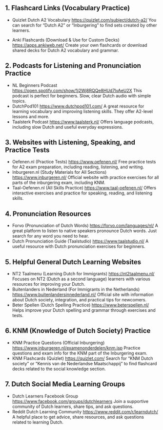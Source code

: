 ## 1. Flashcard Links (Vocabulary Practice)
- Quizlet Dutch A2 Vocabulary
https://quizlet.com/subject/dutch-a2/
You can search for “Dutch A2” or “Inburgering” to find sets created by other learners.

- Anki Flashcards (Download & Use for Custom Decks)
https://apps.ankiweb.net/
Create your own flashcards or download shared decks for Dutch A2 vocabulary and grammar.


## 2. Podcasts for Listening and Pronunciation Practice
- NL Beginners Podcast
https://open.spotify.com/show/1j2Wj8RQQe8HUd7lvAeU2X
This podcast is perfect for beginners. Slow, clear Dutch audio with simple topics.
- DutchPod101
https://www.dutchpod101.com/
A great resource for learning vocabulary and improving listening skills. They offer A2-level lessons and more.
- Taalsterk Podcast
https://www.taalsterk.nl/
Offers language podcasts, including slow Dutch and useful everyday expressions.

## 3. Websites with Listening, Speaking, and Practice Tests
- Oefenen.nl (Practice Tests)
https://www.oefenen.nl/
Free practice tests for A2 exam preparation, including reading, listening, and writing.
- Inburgeren.nl (Study Materials for All Sections)
https://www.inburgeren.nl/
Official website with practice exercises for all parts of the inburgering exam, including KNM.
- Taal-Oefenen.nl (All Skills Practice)
https://www.taal-oefenen.nl/
Offers interactive exercises and practice for speaking, reading, and listening skills.

## 4. Pronunciation Resources
- Forvo (Pronunciation of Dutch Words)
https://forvo.com/languages/nl/
A great platform to listen to native speakers pronounce Dutch words. Just search for any word you need to hear.
- Dutch Pronunciation Guide (Taalstudio)
https://www.taalstudio.nl/
A useful resource with Dutch pronunciation exercises for beginners.

## 5. Helpful General Dutch Learning Websites
- NT2 Taalmenu (Learning Dutch for Immigrants)
https://nt2taalmenu.nl/
Focuses on NT2 (Dutch as a second language) learners with various resources for improving your Dutch.
- Buitenlanders in Nederland (For Immigrants in the Netherlands)
https://www.buitenlandersinnederland.nl/
Official site with information about Dutch society, integration, and practical tips for newcomers.
- Beter Spellen (Dutch Spelling Practice)
https://www.beterspellen.nl/
Helps improve your Dutch spelling and grammar through exercises and tests.

## 6. KNM (Knowledge of Dutch Society) Practice
- KNM Practice Questions (Official Inburgering)
https://www.inburgeren.nl/examenonderdelen/knm.jsp
Practice questions and exam info for the KNM part of the Inburgering exam.
- KNM Flashcards (Quizlet)
https://quizlet.com/
Search for “KNM Dutch society” or “Kennis van de Nederlandse Maatschappij” to find flashcard decks related to the social knowledge section.
## 7. Dutch Social Media Learning Groups
- Dutch Learners Facebook Group
https://www.facebook.com/groups/dutchlearners
Join a supportive community of Dutch learners, share tips, and ask questions.
- Reddit Dutch Learning Community
https://www.reddit.com/r/learndutch/
A helpful place to get advice, share resources, and ask questions related to learning Dutch.
